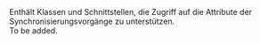 <Namespace Name="Microsoft.WindowsAzure.MobileServices.Sync">
  <Docs>
    <summary>Enthält Klassen und Schnittstellen, die Zugriff auf die Attribute der Synchronisierungsvorgänge zu unterstützen.</summary> 
    <remarks>To be added.</remarks>
  </Docs>
</Namespace>
